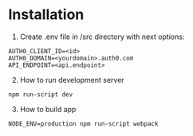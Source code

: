 # Installation

1. Create .env file in /src directory with next options:
```
AUTH0_CLIENT_ID=<id>
AUTH0_DOMAIN=<yourdomain>.auth0.com
API_ENDPOINT=<api.endpoint>
``` 

2. How to run development server
```
npm run-script dev
```

3. How to build app
```
NODE_ENV=production npm run-script webpack
```